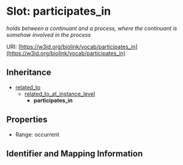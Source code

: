 # Slot: participates_in
_holds between a continuant and a process, where the continuant is somehow involved in the process_


URI: [https://w3id.org/biolink/vocab/participates_in](https://w3id.org/biolink/vocab/participates_in)




## Inheritance

* [related_to](related_to.md)
    * [related_to_at_instance_level](related_to_at_instance_level.md)
        * **participates_in**



## Properties

 * Range: occurrent



## Identifier and Mapping Information





